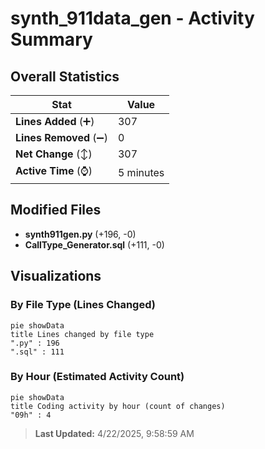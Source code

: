 # synth_911data_gen - Activity Summary 

## Overall Statistics

| Stat                   | Value                                                             |
| ---------------------- | ----------------------------------------------------------------- |
| **Lines Added** (➕)   | 307                                          |
| **Lines Removed** (➖) | 0                                        |
| **Net Change** (↕)    | 307                |
| **Active Time** (⌚)   | 5 minutes |


## Modified Files
- **synth911gen.py** (+196, -0)
- **CallType_Generator.sql** (+111, -0)

## Visualizations

### By File Type (Lines Changed)

```mermaid
pie showData
title Lines changed by file type
".py" : 196
".sql" : 111
```

### By Hour (Estimated Activity Count)

```mermaid
pie showData
title Coding activity by hour (count of changes)
"09h" : 4
```


> **Last Updated:** 4/22/2025, 9:58:59 AM